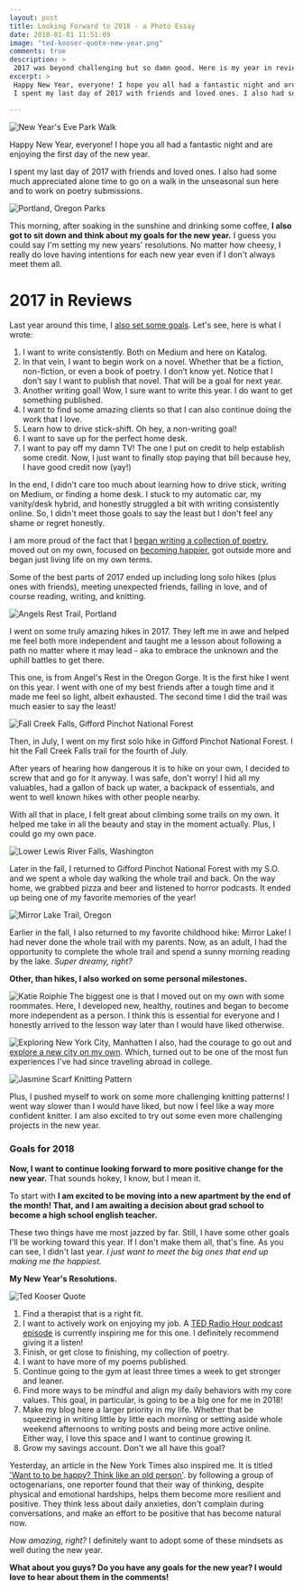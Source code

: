 ```yaml
---
layout: post
title: Looking Forward to 2018 - a Photo Essay
date: 2018-01-01 11:51:09
image: "ted-kooser-quote-new-year.png"
comments: true
description: >
 2017 was beyond challenging but so damn good. Here is my year in review, including Oregon hikes, knitting projects, reads, writing milestones, etc. Plus, read on for my 2018 New Years' Resolutions. Thanks for reading!
excerpt: >
 Happy New Year, everyone! I hope you all had a fantastic night and are enjoying the first day of the new year.
 I spent my last day of 2017 with friends and loved ones. I also had some much appreciated alone time to go on a walk in the unseasonal sun here and to work on poetry submissions.

---
```

![New Year's Eve Park Walk](/katalog/assets/park-walk-portland.png)

Happy New Year, everyone! I hope you all had a fantastic night and are enjoying the first day of the new year.

I spent my last day of 2017 with friends and loved ones. I also had some much appreciated alone time to go on a walk in the unseasonal sun here and to work on poetry submissions.

![Portland, Oregon Parks](/katalog/assets/portland-park-scenic-view.png)

This morning, after soaking in the sunshine and drinking some coffee, **I also got to sit down and think about my goals for the new year.** I guess you could say I'm setting my new years' resolutions. No matter how cheesy, I really do love having intentions for each new year even if I don't always meet them all.

# 2017 in Reviews

Last year around this time, I [also set some goals](https://ktagilbert.github.io/katalog//2017/01/15/the-year-you-complete-your-goals.html). Let's see, here is what I wrote:

1. I want to write consistently. Both on Medium and here on Katalog.
2. In that vein, I want to begin work on a novel. Whether that be a fiction, non-fiction, or even a book of poetry. I don’t know yet. Notice that I don’t say I want to publish that novel. That will be a goal for next year.
3. Another writing goal! Wow, I sure want to write this year. I do want to get something published.
4. I want to find some amazing clients so that I can also continue doing the work that I love.
5. Learn how to drive stick-shift. Oh hey, a non-writing goal!
6. I want to save up for the perfect home desk.
7. I want to pay off my damn TV! The one I put on credit to help establish some credit. Now, I just want to finally stop paying that bill because hey, I have good credit now (yay!)


In the end, I didn't care too much about learning how to drive stick, writing on Medium, or finding a home desk. I stuck to my automatic car, my vanity/desk hybrid, and honestly struggled a bit with writing consistently online. So, I didn't meet those goals to say the least but I don't feel any shame or regret honestly.

I am more proud of the fact that I [began writing a collection of poetry](https://ktagilbert.github.io/katalog//2017/10/21/exciting-poetry-news.html), moved out on my own, focused on [becoming happier](https://ktagilbert.github.io/katalog//2017/03/28/the-year-i-want-to-be-happy.html), got outside more and began just living life on my own terms.

Some of the best parts of 2017 ended up including long solo hikes (plus ones with friends), meeting unexpected friends, falling in love, and of course reading, writing, and knitting.


![Angels Rest Trail, Portland](/katalog/assets/angels-rest-trail-oregon-gorge.png)

I went on some truly amazing hikes in 2017. They left me in awe and helped me feel both more independent and taught me a lesson about following a path no matter where it may lead - aka to embrace the unknown and the uphill battles to get there.

This one, is from Angel's Rest in the Oregon Gorge. It is the first hike I went on this year. I went with one of my best friends after a tough time and it made me feel so light, albeit exhausted. The second time I did the trail was much easier to say the least!


![Fall Creek Falls, Gifford Pinchot National Forest](/katalog/assets/fall-creek-falls-washington-hike.png)

Then, in July, I went on my first solo hike in Gifford Pinchot National Forest. I hit the Fall Creek Falls trail for the fourth of July.

After years of hearing how dangerous it is to hike on your own, I decided to screw that and go for it anyway. I was safe, don't worry! I hid all my valuables, had a gallon of back up water, a backpack of essentials, and went to well known hikes with other people nearby.

With all that in place, I felt great about climbing some trails on my own. It helped me take in all the beauty and stay in the moment actually. Plus, I could go my own pace.

![Lower Lewis River Falls, Washington](/katalog/assets/lower-lewis-river-falls-washington.png)

Later in the fall, I returned to Gifford Pinchot National Forest with my S.O. and we spent a whole day walking the whole trail and back. On the way home, we grabbed pizza and beer and listened to horror podcasts. It ended up being one of my favorite memories of the year!

![Mirror Lake Trail, Oregon](/katalog/assets/mirror-lake-oregon-hikes.png)

Earlier in the fall, I also returned to my favorite childhood hike: Mirror Lake! I had never done the whole trail with my parents. Now, as an adult, I had the opportunity to complete the whole trail and spend a sunny morning reading by the lake. *Super dreamy, right?*

**Other, than hikes, I also worked on some personal milestones.**

![Katie Roiphie](/katalog/assets/in-praise-of-messy-lives.png)
The biggest one is that I moved out on my own with some roommates. Here, I developed new, healthy, routines and began to become more independent as a person. I think this is essential for everyone and I honestly arrived to the lesson way later than I would have liked otherwise.

![Exploring New York City, Manhatten](/katalog/assets/rockefeller-center-christmas-time.png)
I also, had the courage to go out and [explore a new city on my own](https://ktagilbert.github.io/katalog//2017/12/17/finding-time-to-reset.html). Which, turned out to be one of the most fun experiences I've had since traveling abroad in college.

![Jasmine Scarf Knitting Pattern](/katalog/assets/jasmine-scarf.png)

Plus, I pushed myself to work on some more challenging knitting patterns! I went way slower than I would have liked, but now I feel like a way more confident knitter. I am also excited to try out some even more challenging projects in the new year.


### Goals for 2018

**Now, I want to continue looking forward to more positive change for the new year.** That sounds hokey, I know, but I mean it.

To start with **I am excited to be moving into a new apartment by the end of the month! That, and I am awaiting a decision about grad school to become a high school english teacher.**

These two things have me most jazzed by far. Still, I have some other goals I'll be working toward this year. If I don't make them all, that's fine. As you can see, I didn't last year. *I just want to meet the big ones that end up making me the happiest.*

**My New Year's Resolutions.**

![Ted Kooser Quote](/katalog/assets/ted-kooser-quote-new-year.png)

1. Find a therapist that is a right fit.
2. I want to actively work on enjoying my job. A [TED Radio Hour podcast episode](https://www.npr.org/programs/ted-radio-hour/443411154/the-meaning-of-work) is currently inspiring me for this one. I definitely recommend giving it a listen!
3. Finish, or get close to finishing, my collection of poetry.
4. I want to have more of my poems published.
5. Continue going to the gym at least three times a week to get stronger and leaner.
6. Find more ways to be mindful and align my daily behaviors with my core values. This goal, in particular, is going to be a big one for me in 2018!
7. Make my blog here a larger priority in my life. Whether that be squeezing in writing little by little each morning or setting aside whole weekend afternoons to writing posts and being more active online. Either way, I love this space and I want to continue growing it.
8. Grow my savings account. Don't we all have this goal?

Yesterday, an article in the New York Times also inspired me. It is titled ['Want to to be happy? Think like an old person'](https://www.nytimes.com/2017/12/29/nyregion/want-to-be-happy-think-like-an-old-person.html). by following a group of octogenarians, one reporter found that their way of thinking, despite physical and emotional hardships, helps them become more resilient and positive. They think less about daily anxieties, don't complain during conversations, and make an effort to be positive that has become natural now.

*How amazing, right?* I definitely want to adopt some of these mindsets as well during the new year.

**What about you guys? Do you have any goals for the new year? I would love to hear about them in the comments!**
